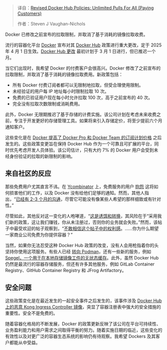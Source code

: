 
<!--
title: 修订后的Docker Hub政策：所有付费客户均可无限次拉取镜像
cover: https://cdn.thenewstack.io/media/2025/02/d92ef3a7-amie-johnson-vjxlzqi5tle-unsplash.jpg
-->

> 译自：[Revised Docker Hub Policies: Unlimited Pulls For All (Paying Customers)](https://thenewstack.io/revised-docker-hub-policies-unlimited-pulls-for-all-paying-customers/)
> 
> 作者：Steven J Vaughan-Nichols

Docker 已修改之前宣布的拉取限制，并取消了基于消耗的镜像拉取收费。

流行的容器化平台 [Docker](https://www.docker.com/?utm_content=inline+mention) 宣布对其 [Docker Hub](https://hub.docker.com/) 政策进行重大更改，定于 2025 年 4 月 1 日生效。[Docker Hub 更改](https://www.docker.com/blog/revisiting-docker-hub-policies-prioritizing-developer-experience/) 最初计划于 3 月 1 日进行，但已推迟一个月。

当它们出现时，我希望 Docker 的付费客户会很高兴。Docker 修改了之前宣布的拉取限制，并取消了基于消耗的镜像拉取费用。新政策包括：

- 所有 Docker 付费订阅者都可以无限制地拉取，但受合理使用限制。
- 未经验证的用户每 IP 地址每小时限制拉取 10 次。
- 免费的已验证用户现在每小时允许拉取 100 次，高于之前宣布的 40 次。
- 完全没有拉取次数限制或消耗费用。

此外，Docker 无限期推迟了基于存储的计费实施。该公司计划在考虑未来收费之前，专注于开发更好的存储管理工具。如果将来引入存储定价，将至少提前六个月通知客户。

这些变化是在 [Docker 提高了 Docker Pro 和 Docker Team 的订阅计划价格](https://thenewstack.io/docker-overhauls-simplifies-subscription-plans/) 之后发生的。这些政策变更旨在保持 Docker Hub 作为一个可靠且可扩展的平台，同时优先考虑开发人员体验。该公司估计，只有大约 7% 的 Docker 用户会受到未经身份验证的拉取的新限制的影响。

## 来自社区的反应

那些免费用户尤其直言不讳。在 [Ycombinator](https://www.ycombinator.com/) 上，免费服务的用户 [抱怨](https://thenewstack.io/bypass-docker-hub-rate-limits-with-this-stateless-image-cache/) 这将如何损害他们的工作，以及 Docker 没有给他们足够的通知。然而，其他人指出，“[已经有 2-3 个月的沟通](https://news.ycombinator.com/item?id=43129450)，尽管它可能没有像某些人希望的那样细致或有针对性。”

尽管如此，其他反对这一变化的人咆哮道，“[这是诱饵和转换](https://news.ycombinator.com/item?id=43131967)，其风险在于“采用我们新的政策，这让我们赚钱，你从未注册过，否则你的业务就会失败。”然而，该帖子中最受欢迎的帖子观察到，“[不敢相信这个帖子中的权利感](https://news.ycombinator.com/item?id=43125967)。……你为什么期望一家商业公司免费为你提供容器？”

当然，如果你无法忍受这种 Docker Hub 政策的改变，没有人会用枪指着你的头坚持你使用这项服务。有些人已经 [转向 Podman](https://thenewstack.io/whats-new-with-podman-5-multiplatform-images-vm-support/)，还有一些新的服务，例如 [Spegel，一个用于在本地存储镜像工件的无状态缓存](https://thenewstack.io/bypass-docker-hub-rate-limits-with-this-stateless-image-cache/)。此外，虽然 Docker Hub 仍然是最流行的容器存储服务，但还有许多其他服务，例如 GitLab Container Registry、GitHub Container Registry 和 JFrog Artifactory。

## 安全问题

这些政策变化是在最近发生的一起安全事件之后发生的，该事件涉及 [Docker Hub 上的恶意 Kong Ingress Controller 镜像](https://hackread.com/malicious-kong-ingress-controller-image-dockerhub/)，突显了容器注册表中强大的安全措施的重要性。安全不是免费的。

随着容器化格局的不断发展，Docker 的政策更新反映了该公司在平台可持续性、业务盈利能力和用户需求之间取得平衡的努力。随着实施日期的临近，这些变化的有效性以及对更广泛的容器生态系统的影响仍有待观察。我希望 Dockers 及其客户都能从中受益。
